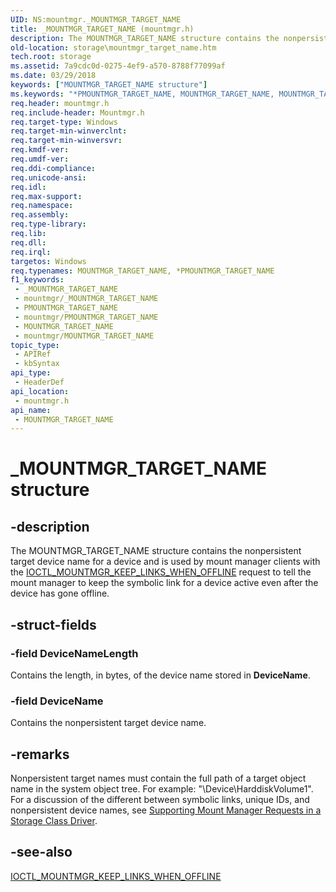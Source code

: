 ```yaml
---
UID: NS:mountmgr._MOUNTMGR_TARGET_NAME
title: _MOUNTMGR_TARGET_NAME (mountmgr.h)
description: The MOUNTMGR_TARGET_NAME structure contains the nonpersistent target device name for a device and is used by mount manager clients with the IOCTL_MOUNTMGR_KEEP_LINKS_WHEN_OFFLINE request to tell the mount manager to keep the symbolic link for a device active even after the device has gone offline.
old-location: storage\mountmgr_target_name.htm
tech.root: storage
ms.assetid: 7a9cdc0d-0275-4ef9-a570-8788f77099af
ms.date: 03/29/2018
keywords: ["MOUNTMGR_TARGET_NAME structure"]
ms.keywords: "*PMOUNTMGR_TARGET_NAME, MOUNTMGR_TARGET_NAME, MOUNTMGR_TARGET_NAME structure [Storage Devices], PMOUNTMGR_TARGET_NAME, PMOUNTMGR_TARGET_NAME structure pointer [Storage Devices], _MOUNTMGR_TARGET_NAME, mountmgr/MOUNTMGR_TARGET_NAME, mountmgr/PMOUNTMGR_TARGET_NAME, storage.mountmgr_target_name, structs-mntmgr_abcf0a10-ecbb-433e-9848-c2d5065ca1ac.xml"
req.header: mountmgr.h
req.include-header: Mountmgr.h
req.target-type: Windows
req.target-min-winverclnt: 
req.target-min-winversvr: 
req.kmdf-ver: 
req.umdf-ver: 
req.ddi-compliance: 
req.unicode-ansi: 
req.idl: 
req.max-support: 
req.namespace: 
req.assembly: 
req.type-library: 
req.lib: 
req.dll: 
req.irql: 
targetos: Windows
req.typenames: MOUNTMGR_TARGET_NAME, *PMOUNTMGR_TARGET_NAME
f1_keywords:
 - _MOUNTMGR_TARGET_NAME
 - mountmgr/_MOUNTMGR_TARGET_NAME
 - PMOUNTMGR_TARGET_NAME
 - mountmgr/PMOUNTMGR_TARGET_NAME
 - MOUNTMGR_TARGET_NAME
 - mountmgr/MOUNTMGR_TARGET_NAME
topic_type:
 - APIRef
 - kbSyntax
api_type:
 - HeaderDef
api_location:
 - mountmgr.h
api_name:
 - MOUNTMGR_TARGET_NAME
---
```


# _MOUNTMGR_TARGET_NAME structure


## -description

The MOUNTMGR_TARGET_NAME structure contains the nonpersistent target device name for a device and is used by mount manager clients with the  <a href="/windows-hardware/drivers/ddi/mountmgr/ni-mountmgr-ioctl_mountmgr_keep_links_when_offline">IOCTL_MOUNTMGR_KEEP_LINKS_WHEN_OFFLINE</a> request to tell the mount manager to keep the symbolic link for a device active even after the device has gone offline.

## -struct-fields

### -field DeviceNameLength

Contains the length, in bytes, of the device name stored in <b>DeviceName</b>.

### -field DeviceName

Contains the nonpersistent target device name.

## -remarks

Nonpersistent target names must contain the full path of a target object name in the system object tree. For example: "\Device\HarddiskVolume1". For a discussion of the different between symbolic links, unique IDs, and nonpersistent device names, see <a href="/windows-hardware/drivers/storage/supporting-mount-manager-requests-in-a-storage-class-driver">Supporting Mount Manager Requests in a Storage Class Driver</a>.

## -see-also

<a href="/windows-hardware/drivers/ddi/mountmgr/ni-mountmgr-ioctl_mountmgr_keep_links_when_offline">IOCTL_MOUNTMGR_KEEP_LINKS_WHEN_OFFLINE</a>
